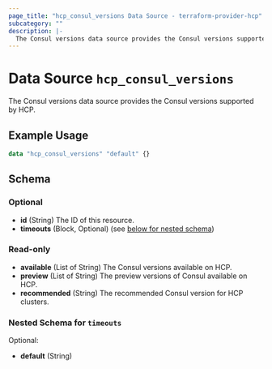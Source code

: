 ```yaml
---
page_title: "hcp_consul_versions Data Source - terraform-provider-hcp"
subcategory: ""
description: |-
  The Consul versions data source provides the Consul versions supported by HCP.
---
```


# Data Source `hcp_consul_versions`

The Consul versions data source provides the Consul versions supported by HCP.

## Example Usage

```terraform
data "hcp_consul_versions" "default" {}
```

## Schema

### Optional

- **id** (String) The ID of this resource.
- **timeouts** (Block, Optional) (see [below for nested schema](#nestedblock--timeouts))

### Read-only

- **available** (List of String) The Consul versions available on HCP.
- **preview** (List of String) The preview versions of Consul available on HCP.
- **recommended** (String) The recommended Consul version for HCP clusters.

<a id="nestedblock--timeouts"></a>
### Nested Schema for `timeouts`

Optional:

- **default** (String)


